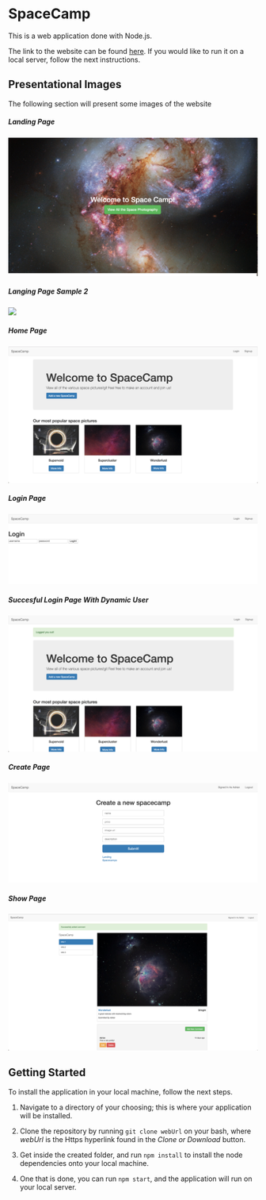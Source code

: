 # SpaceCamp
This is a web application done with Node.js.

The link to the website can be found [here](https://nameless-crag-28715.herokuapp.com/). If you would like to run it on a local server, follow the next instructions.

## Presentational Images
The following section will present some images of the website

##### Landing Page
![](Images/SpaceCamp1.png)
##### Langing Page Sample 2
![](Images/SpaceCamp2.png)
##### Home Page
![](Images/SpaceCamp3.png)
##### Login Page
![](Images/SpaceCamp4.png)
##### Succesful Login Page With Dynamic User
![](Images/SpaceCamp5.png)
##### Create Page
![](Images/SpaceCamp6.png)
##### Show Page
![](Images/SpaceCamp7.png)

## Getting Started
To install the application in your local machine, follow the next steps.

  1. Navigate to a directory of your choosing; this is where your application will be installed. 
  
  2. Clone the repository by running ``` git clone webUrl ``` on your bash, where *webUrl* is the Https hyperlink found in the    *Clone or Download* button.

  3. Get inside the created folder, and run ``` npm install ``` to install the node dependencies onto your local machine.
  
  4. One that is done, you can run ``` npm start ```, and the application will run on your local server.



